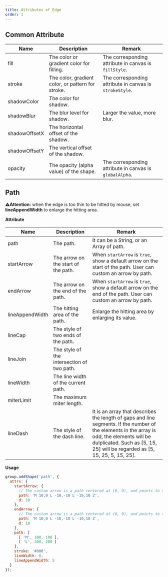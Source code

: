 ```yaml
---
title: Attributes of Edge
order: 1
---
```


## Common Attribute

| Name | Description | Remark |
| --- | --- | --- |
| fill | The color or gradient color for filling. | The corresponding attribute in canvas is `fillStyle`. |
| stroke | The color, gradient color, or pattern for stroke. | The corresponding attribute in canvas is `strokeStyle`. |
| shadowColor | The color for shadow. |  |
| shadowBlur | The blur level for shadow. | Larger the value, more blur. |
| shadowOffsetX | The horizontal offset of the shadow. |  |
| shadowOffsetY | The vertical offset of the shadow. |  |
| opacity | The opacity (alpha value) of the shape. | The corresponding attribute in canvas is  `globalAlpha`. |



## Path
⚠️**Attention:** when the edge is too thin to be hitted by mouse, set **lineAppendWidth** to enlarge the hitting area.

**Attribute**

| Name | Description | Remark |
| --- | --- | --- |
| path | The path. | It can be a String, or an Array of path. |
| startArrow | The arrow on the start of the path. | When `startArrow` is `true`, show a default arrow on the start of the path. User can custom an arrow by path. |
| endArrow | The arrow on the end of the path. | When `startArrow` is `true`, show a default arrow on the end of the path. User can custom an arrow by path. |
| lineAppendWidth | The hitting area of the path. | Enlarge the hitting area by enlarging its value. |
| lineCap | The style of two ends of the path. |  |
| lineJoin | The style of the intersection of two path. |  |
| lineWidth | The line width of the current path. |  |
| miterLimit | The maximum miter length. |  |
| lineDash | The style of the dash line. | It is an array that describes the length of gaps and line segments. If the number of the elements in the array is odd, the elements will be dulplicated. Such as [5, 15, 25] will be regarded as [5, 15, 25, 5, 15, 25]. |


**Usage**
```javascript
group.addShape('path', {
  attrs: {
    startArrow: {
      // The custom arrow is a path centered at (0, 0), and points to the positive direction of x-axis
      path: 'M 10,0 L -10,-10 L -10,10 Z',
      d: 10
    },
    endArrow: {
      // The custom arrow is a path centered at (0, 0), and points to the positive direction of x-axis
      path: 'M 10,0 L -10,-10 L -10,10 Z',
      d: 10
    },
    path: [
      [ 'M', 100, 100 ],
      [ 'L', 200, 200 ]
    ],
    stroke: '#000',
    lineWidth: 8,
    lineAppendWidth: 5
  }
});
```
